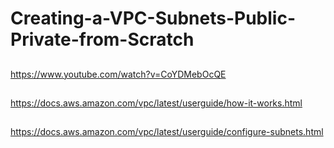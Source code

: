 # Creating-a-VPC-Subnets-Public-Private-from-Scratch

##

https://www.youtube.com/watch?v=CoYDMebOcQE

##

https://docs.aws.amazon.com/vpc/latest/userguide/how-it-works.html

##

https://docs.aws.amazon.com/vpc/latest/userguide/configure-subnets.html

##

